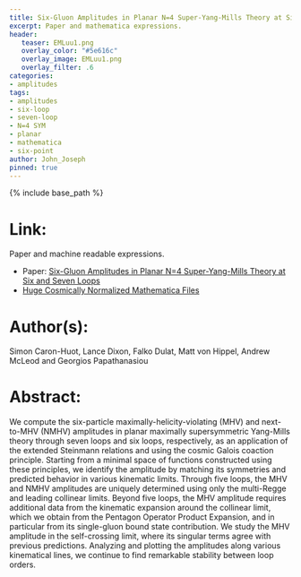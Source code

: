 ```yaml
---
title: Six-Gluon Amplitudes in Planar N=4 Super-Yang-Mills Theory at Six and Seven Loops
excerpt: Paper and mathematica expressions.
header:
   teaser: EMLuu1.png
   overlay_color: "#5e616c"
   overlay_image: EMLuu1.png
   overlay_filter: .6
categories:
- amplitudes
tags:
- amplitudes
- six-loop
- seven-loop
- N=4 SYM
- planar
- mathematica
- six-point
author: John_Joseph
pinned: true
---
```

{% include base_path %}

# Link:
Paper and machine readable expressions.
  * Paper: [Six-Gluon Amplitudes in Planar N=4 Super-Yang-Mills Theory at Six and Seven Loops](https://arxiv.org/abs/1902.07221)
  * [Huge Cosmically Normalized Mathematica Files](http://www.slac.stanford.edu/~lance/Cosmic/)

# Author(s):
Simon Caron-Huot, Lance Dixon, Falko Dulat, Matt von Hippel, Andrew McLeod and Georgios Papathanasiou

# Abstract:
We compute the six-particle maximally-helicity-violating (MHV) and next-to-MHV (NMHV) amplitudes in planar maximally supersymmetric Yang-Mills theory through seven loops and six loops, respectively, as an application of the extended Steinmann relations and using the cosmic Galois coaction principle. Starting from a minimal space of functions constructed using these principles, we identify the amplitude by matching its symmetries and predicted behavior in various kinematic limits. Through five loops, the MHV and NMHV amplitudes are uniquely determined using only the multi-Regge and leading collinear limits. Beyond five loops, the MHV amplitude requires additional data from the kinematic expansion around the collinear limit, which we obtain from the Pentagon Operator Product Expansion, and in particular from its single-gluon bound state contribution. We study the MHV amplitude in the self-crossing limit, where its singular terms agree with previous predictions. Analyzing and plotting the amplitudes along various kinematical lines, we continue to find remarkable stability between loop orders.
